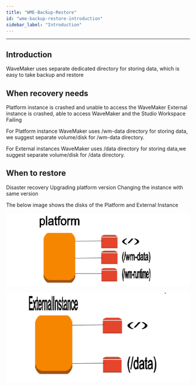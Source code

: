 ```yaml
---
title: "WME-Backup-Restore"
id: "wme-backup-restore-introduction"
sidebar_label: "Introduction"
---
```

---
## Introduction

WaveMaker uses separate dedicated directory for storing data, which is easy to take backup and restore

## When recovery needs
Platform instance is crashed and unable to access the WaveMaker
External instance is crashed, able to access WaveMaker and the Studio Workspace Failing

For Platform instance WaveMaker uses /wm-data directory for storing data, we suggest separate volume/disk for /wm-data directory.

For External instances WaveMaker uses /data directory for storing data,we suggest separate volume/disk for /data directory.


## When to restore
Disaster recovery
Upgrading platform version
Changing the instance with same version

The below image shows the disks of the Platform and External Instance

![backup and restore](/learn/assets/platform.png)

![backup and restore](/learn/assets/external.png)